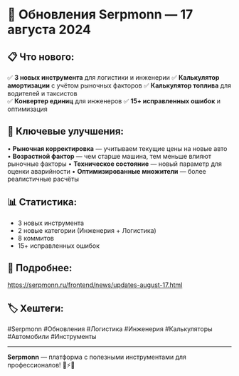 # 🚀 Обновления Serpmonn — 17 августа 2024

## 📋 Что нового:

✅ **3 новых инструмента** для логистики и инженерии
✅ **Калькулятор амортизации** с учётом рыночных факторов
✅ **Калькулятор топлива** для водителей и таксистов  
✅ **Конвертер единиц** для инженеров
✅ **15+ исправленных ошибок** и оптимизация

## 🔧 Ключевые улучшения:

• **Рыночная корректировка** — учитываем текущие цены на новые авто
• **Возрастной фактор** — чем старше машина, тем меньше влияют рыночные факторы
• **Техническое состояние** — новый параметр для оценки аварийности
• **Оптимизированные множители** — более реалистичные расчёты

## 📊 Статистика:
- 3 новых инструмента
- 2 новые категории (Инженерия + Логистика)
- 8 коммитов
- 15+ исправленных ошибок

## 🔗 Подробнее: 
https://serpmonn.ru/frontend/news/updates-august-17.html

## 🏷️ Хештеги:
#Serpmonn #Обновления #Логистика #Инженерия #Калькуляторы #Автомобили #Инструменты

---

**Serpmonn** — платформа с полезными инструментами для профессионалов! 🚗⚡🔧